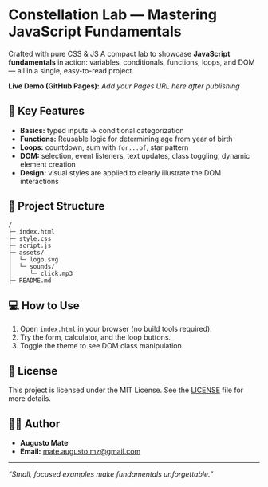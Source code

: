 # Constellation Lab — Mastering JavaScript Fundamentals

Crafted with pure CSS & JS 
A compact lab to showcase **JavaScript fundamentals** in action: variables, conditionals, functions, loops, and DOM — all in a single, easy-to-read project.

**Live Demo (GitHub Pages):** _Add your Pages URL here after publishing_

## 🚀 Key Features
- **Basics:** typed inputs → conditional categorization
- **Functions:** Reusable logic for determining age from year of birth
- **Loops:** countdown, sum with `for...of`, star pattern
- **DOM:** selection, event listeners, text updates, class toggling, dynamic element creation
- **Design:** visual styles are applied to clearly illustrate the DOM interactions

## 📂 Project Structure
```
/
├─ index.html            
├─ style.css             
├─ script.js             
├─ assets/
│  └─ logo.svg
│  └─ sounds/
│     └─ click.mp3
├─ README.md  
```

## 💻 How to Use
1. Open `index.html` in your browser (no build tools required).
2. Try the form, calculator, and the loop buttons.
3. Toggle the theme to see DOM class manipulation.

## 📝 License

This project is licensed under the MIT License. See the [LICENSE](LICENSE) file for more details.

## 👨‍💻 Author
- **Augusto Mate**
- **Email:** [mate.augusto.mz@gmail.com](mailto:mate.augusto.mz@gmail.com)

---
_“Small, focused examples make fundamentals unforgettable.”_
